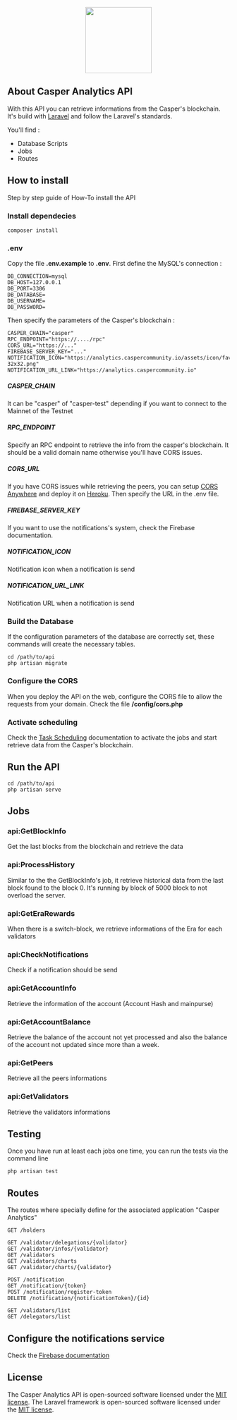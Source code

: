 
<p align="center"><a href="https://analytics.caspercommunity.io" target="_blank"><img src="https://analytics.caspercommunity.io/assets/icon/android-chrome-512x512.png" width="150"></a></p>

## About Casper Analytics API

With this API you can retrieve informations from the Casper's blockchain.
It's build with [Laravel](https://laravel.com/docs) and follow the Laravel's standards.

You'll find :
- Database Scripts
- Jobs
- Routes

## How to install

Step by step guide of How-To install the API


### Install dependecies
```
composer install
```

### .env

Copy the file **.env.example** to **.env**.
First define the MySQL's connection :
```
DB_CONNECTION=mysql
DB_HOST=127.0.0.1
DB_PORT=3306
DB_DATABASE=
DB_USERNAME=
DB_PASSWORD=
```
Then specify the parameters of the Casper's blockchain :
```
CASPER_CHAIN="casper"
RPC_ENDPOINT="https://..../rpc"
CORS_URL="https://..."
FIREBASE_SERVER_KEY="..."
NOTIFICATION_ICON="https://analytics.caspercommunity.io/assets/icon/favicon-32x32.png"
NOTIFICATION_URL_LINK="https://analytics.caspercommunity.io"
```
##### CASPER_CHAIN

It can be "casper" of "casper-test" depending if you want to connect to the Mainnet of the Testnet

##### RPC_ENDPOINT

Specify an RPC endpoint to retrieve the info from the casper's blockchain.
It should be a valid domain name otherwise you'll have CORS issues.

##### CORS_URL

If you have CORS issues while retrieving the peers, you can setup [CORS Anywhere](https://github.com/Rob--W/cors-anywhere) and deploy it on [Heroku](https://heroku.com/).
Then specify the URL in the .env file.

##### FIREBASE_SERVER_KEY

If you want to use the notifications's system, check the Firebase documentation.

##### NOTIFICATION_ICON

Notification icon when a notification is send

##### NOTIFICATION_URL_LINK

Notification URL when a notification is send

### Build the Database
If the configuration parameters of the database are correctly set, these commands will create the necessary tables.
```
cd /path/to/api
php artisan migrate
```

### Configure the CORS

When you deploy the API on the web, configure the CORS file to allow the requests from your domain.
Check the file **/config/cors.php**

### Activate scheduling

Check the [Task Scheduling](https://laravel.com/docs/8.x/scheduling#running-the-scheduler) documentation to activate the jobs and start retrieve data from the Casper's blockchain.

## Run the API

```
cd /path/to/api
php artisan serve
```
## Jobs

### api:GetBlockInfo
Get the last blocks from the blockchain and retrieve the data

### api:ProcessHistory
Similar to the the GetBlockInfo's job, it retrieve historical data from the last block found to the block 0. It's running by block of 5000 block to not overload the server.

### api:GetEraRewards
When there is a switch-block, we retrieve informations of the Era for each validators

### api:CheckNotifications
Check if a notification should be send

### api:GetAccountInfo
Retrieve the information of the account (Account Hash and mainpurse)

### api:GetAccountBalance
Retrieve the balance of the account not yet processed and also the balance of the account not updated since more than a week.

### api:GetPeers
Retrieve all the peers informations

### api:GetValidators
Retrieve the validators informations

## Testing

Once you have run at least each jobs one time, you can run the tests via the command line

```
php artisan test
```

## Routes

The routes where specially define for the associated application "Casper Analytics"
```
GET /holders

GET /validator/delegations/{validator}
GET /validator/infos/{validator}
GET /validators
GET /validators/charts
GET /validator/charts/{validator}

POST /notification
GET /notification/{token}
POST /notification/register-token
DELETE /notification/{notificationToken}/{id}

GET /validators/list
GET /delegators/list
```

## Configure the notifications service

Check the [Firebase documentation](http://firebase.google.com/)

## License

The Casper Analytics API is open-sourced software licensed under the [MIT license](https://opensource.org/licenses/MIT).
The Laravel framework is open-sourced software licensed under the [MIT license](https://opensource.org/licenses/MIT).
